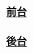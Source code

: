 # [前台](https://peterchen-jianrong.github.io/wowo-shopping-front-end/)
# [後台](https://peterchen-jianrong.github.io/wowo-shopping-front-end/admin.html)
